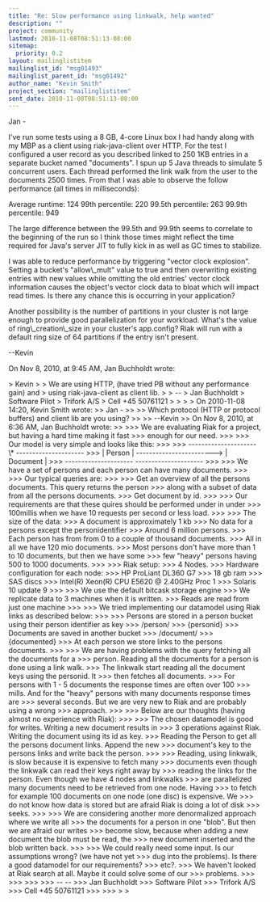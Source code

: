 ```yaml
---
title: "Re: Slow performance using linkwalk, help wanted"
description: ""
project: community
lastmod: 2010-11-08T08:51:13-08:00
sitemap:
  priority: 0.2
layout: mailinglistitem
mailinglist_id: "msg01493"
mailinglist_parent_id: "msg01492"
author_name: "Kevin Smith"
project_section: "mailinglistitem"
sent_date: 2010-11-08T08:51:13-08:00
---
```



Jan - 

I've run some tests using a 8 GB, 4-core Linux box I had handy along with my 
MBP as a client using riak-java-client over HTTP. For the test I configured a 
user record as you described linked to 250 1KB entries in a separate bucket 
named "documents". I spun up 5 Java threads to simulate 5 concurrent users. 
Each thread performed the link walk from the user to the documents 2500 times. 
From that I was able to observe the follow performance (all times in 
milliseconds):

Average runtime: 124
99th percentile: 220
99.5th percentile: 263
99.9th percentile: 949

The large difference between the 99.5th and 99.9th seems to correlate to the 
beginning of the run so I think those times might reflect the time required for 
Java's server JIT to fully kick in as well as GC times to stabilize.

I was able to reduce performance by triggering "vector clock explosion". 
Setting a bucket's "allow\\_mult" value to true and then overwriting existing 
entries with new values while omitting the old entries' vector clock 
information causes the object's vector clock data to bloat which will impact 
read times. Is there any chance this is occurring in your application?

Another possibility is the number of partitions in your cluster is not large 
enough to provide good parallelization for your workload. What's the value of 
ring\\_creation\\_size in your cluster's app.config? Riak will run with a default 
ring size of 64 partitions if the entry isn't present.

--Kevin

On Nov 8, 2010, at 9:45 AM, Jan Buchholdt wrote:

&gt; Kevin
&gt; 
&gt; We are using HTTP, (have tried PB without any performance gain) and
&gt; using riak-java-client as client lib.
&gt; 
&gt; --
&gt; Jan Buchholdt
&gt; Software Pilot
&gt; Trifork A/S
&gt; Cell +45 50761121
&gt; 
&gt; 
&gt; 
&gt; On 2010-11-08 14:20, Kevin Smith wrote:
&gt;&gt; Jan -
&gt;&gt; 
&gt;&gt; Which protocol (HTTP or protocol buffers) and client lib are you using?
&gt;&gt; 
&gt;&gt; --Kevin
&gt;&gt; On Nov 8, 2010, at 6:36 AM, Jan Buchholdt wrote:
&gt;&gt; 
&gt;&gt;&gt; We are evaluating Riak for a project, but having a hard time making it fast 
&gt;&gt;&gt; enough for our need.
&gt;&gt;&gt; 
&gt;&gt;&gt; Our model is very simple and looks like this:
&gt;&gt;&gt; 
&gt;&gt;&gt; --------------------- \\* ---------------------
&gt;&gt;&gt; | Person | ------------------------&gt; | Document |
&gt;&gt;&gt; --------------------- ---------------------
&gt;&gt;&gt; 
&gt;&gt;&gt; We have a set of persons and each person can have many documents.
&gt;&gt;&gt; 
&gt;&gt;&gt; Our typical queries are:
&gt;&gt;&gt; 
&gt;&gt;&gt; Get an overview of all the persons documents. This query returns the person 
&gt;&gt;&gt; along with a subset of data from all the persons documents.
&gt;&gt;&gt; Get document by id.
&gt;&gt;&gt; 
&gt;&gt;&gt; Our requirements are that these quires should be performed under in under 
&gt;&gt;&gt; 100millis when we have 10 requests per second or less load.
&gt;&gt;&gt; 
&gt;&gt;&gt; The size of the data:
&gt;&gt;&gt; A document is approximately 1 kb
&gt;&gt;&gt; No data for a persons except the personidentifier
&gt;&gt;&gt; Around 6 million persons.
&gt;&gt;&gt; Each person has from from 0 to a couple of thousand documents.
&gt;&gt;&gt; All in all we have 120 mio documents.
&gt;&gt;&gt; Most persons don't have more than 1 to 10 documents, but then we have some 
&gt;&gt;&gt; few "heavy" persons having 500 to 1000 documents.
&gt;&gt;&gt; 
&gt;&gt;&gt; Riak setup:
&gt;&gt;&gt; 4 Nodes.
&gt;&gt;&gt; Hardware configuration for each node:
&gt;&gt;&gt; HP ProLiant DL360 G7
&gt;&gt;&gt; 18 gb ram
&gt;&gt;&gt; SAS discs
&gt;&gt;&gt; Intel(R) Xeon(R) CPU E5620 @ 2.40GHz Proc 1
&gt;&gt;&gt; Solaris 10 update 9
&gt;&gt;&gt; 
&gt;&gt;&gt; We use the default bitcask storage engine
&gt;&gt;&gt; We replicate data to 3 machines when it is written.
&gt;&gt;&gt; Reads are read from just one machine
&gt;&gt;&gt; 
&gt;&gt;&gt; We tried implementing our datamodel using Riak links as described below:
&gt;&gt;&gt; 
&gt;&gt;&gt; Persons are stored in a person bucket using their person identifier as key
&gt;&gt;&gt; /person/
&gt;&gt;&gt; {personid}
&gt;&gt;&gt; Documents are saved in another bucket
&gt;&gt;&gt; /document/
&gt;&gt;&gt; {documented}
&gt;&gt;&gt; At each person we store links to the persons documents.
&gt;&gt;&gt; 
&gt;&gt;&gt; We are having problems with the query fetching all the documents for a 
&gt;&gt;&gt; person. Reading all the documents for a person is done using a link walk. 
&gt;&gt;&gt; The linkwalk start reading all the document keys using the personid. It 
&gt;&gt;&gt; then fetches all documents.
&gt;&gt;&gt; For persons with 1 - 5 documents the response times are often over 100 
&gt;&gt;&gt; mills. And for the "heavy" persons with many documents response times are 
&gt;&gt;&gt; several seconds. But we are very new to Riak and are probably using a wrong 
&gt;&gt;&gt; approach.
&gt;&gt;&gt; 
&gt;&gt;&gt; Below are our thoughts (having almost no experience with Riak):
&gt;&gt;&gt; 
&gt;&gt;&gt; The chosen datamodel is good for writes. Writing a new document results in 
&gt;&gt;&gt; 3 operations against Riak. Writing the document using its id as key. 
&gt;&gt;&gt; Reading the Person to get all the persons document links. Append the new 
&gt;&gt;&gt; document's key to the persons links and write back the person.
&gt;&gt;&gt; 
&gt;&gt;&gt; Reading, using linkwalk, is slow because it is expensive to fetch many 
&gt;&gt;&gt; documents even though the linkwalk can read their keys right away by 
&gt;&gt;&gt; reading the links for the person. Even though we have 4 nodes and linkwalks 
&gt;&gt;&gt; are parallelized many documents need to be retrieved from one node. Having 
&gt;&gt;&gt; to fetch for example 100 documents on one node (one disc) is expensive. We 
&gt;&gt;&gt; do not know how data is stored but are afraid Riak is doing a lot of disk 
&gt;&gt;&gt; seeks.
&gt;&gt;&gt; 
&gt;&gt;&gt; We are considering another more denormalized approach where we write all 
&gt;&gt;&gt; the documents for a person in one "blob". But then we are afraid our writes 
&gt;&gt;&gt; become slow, because when adding a new document the blob must be read, the 
&gt;&gt;&gt; new document inserted and the blob written back.
&gt;&gt;&gt; 
&gt;&gt;&gt; We could really need some input. Is our assumptions wrong? (we have not yet 
&gt;&gt;&gt; dug into the problems). Is there a good datamodel for our requirements? 
&gt;&gt;&gt; etc?.
&gt;&gt;&gt; We haven't looked at Riak search at all. Maybe it could solve some of our 
&gt;&gt;&gt; problems.
&gt;&gt;&gt; 
&gt;&gt;&gt; 
&gt;&gt;&gt; 
&gt;&gt;&gt; -- --
&gt;&gt;&gt; Jan Buchholdt
&gt;&gt;&gt; Software Pilot
&gt;&gt;&gt; Trifork A/S
&gt;&gt;&gt; Cell +45 50761121
&gt;&gt;&gt; 
&gt;&gt;&gt; 
&gt; 
&gt; 
